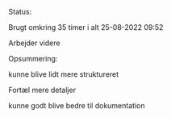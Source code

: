 Status:

Brugt omkring 35 timer i alt 25-08-2022 09:52

Arbejder videre


Opsummering: 

kunne blive lidt mere struktureret 

Fortæl mere detaljer

kunne godt blive bedre til dokumentation
